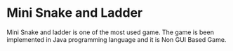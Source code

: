 # Mini Snake and Ladder
Mini Snake and ladder is one of the most used game. 
The game is been implemented in Java programming language and it is Non GUI Based Game.
